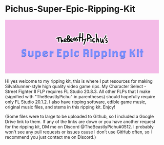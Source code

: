 # Pichus-Super-Epic-Ripping-Kit

![TheBeastlyPichu's Ripping Kit Logo](/Repo%20Resources/New%20Logo.png)

Hi yes welcome to my ripping kit, this is where I put resources for making SiIvaGunner-style high quality video game rips.
My Character Select - Street Fighter II FLP requires FL Studio 20.8.3. All other FLPs that I make (signified with "TheBeastlyPichu" in parentheses) should hopefully require only FL Studio 20.1.2.
I also have ripping software, edible game music, original music files, and stems in this ripping kit.
Enjoy!

(Some files were to large to be uploaded to Github, so I included a Google Drive link to them. If any of the links are down or you have another request for the ripping kit, DM me on Discord @TheBeastlyPichu#0512. I probably won't see any pull requests or issues cause I don't use GitHub often, so I recommend you just contact me on Discord.)
